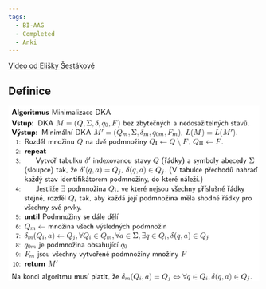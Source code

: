 ```yaml
---
tags:
  - BI-AAG
  - Completed
  - Anki
---
```


[Video od Elišky Šestákové](https://www.youtube.com/watch?v=Bh38QcCaw0Q)

## Definice
![](Attachments/Pasted%20image%2020231206235456.png)